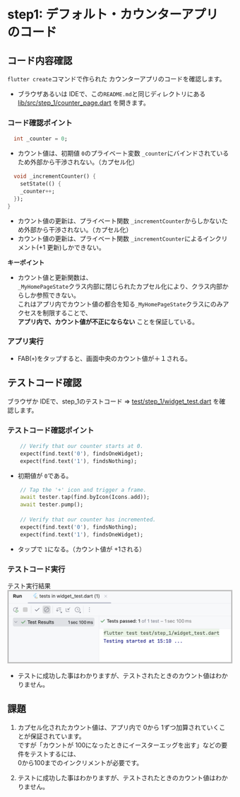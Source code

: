 # step1: デフォルト・カウンターアプリのコード

## コード内容確認
`flutter create`コマンドで作られた カウンターアプリのコードを確認します。  

- ブラウザあるいは IDEで、この`README.md`と同じディレクトリにある [lib/src/step_1/counter_page.dart](./counter_page.dart) を開きます。


### コード確認ポイント
```dart
  int _counter = 0;
```
- カウント値は、初期値 `0`のプライベート変数 `_counter`にバインドされているため外部から干渉されない。（カプセル化）

```dart
  void _incrementCounter() {
    setState(() {
    _counter++;
  });
}
```
- カウント値の更新は、プライベート関数 `_incrementCounter`からしかないため外部から干渉されない。（カプセル化）
- カウント値の更新は、プライベート関数 `_incrementCounter`によるインクリメント(+1 更新)しかできない。

**キーポイント**  
- カウント値と更新関数は、  
  `_MyHomePageState`クラス内部に閉じられたカプセル化により、クラス内部からしか参照できない。  
  これはアプリ内でカウント値の都合を知る`_MyHomePageState`クラスにのみアクセスを制限することで、  
  **アプリ内で、カウント値が不正にならない** ことを保証している。  


### アプリ実行
- FAB(`+`)をタップすると、画面中央のカウント値が＋１される。


## テストコード確認
ブラウザか IDEで、step_1のテストコード ⇒ [test/step_1/widget_test.dart](../../../test/step_1/widget_test.dart) を確認します。


### テストコード確認ポイント
```dart
    // Verify that our counter starts at 0.
    expect(find.text('0'), findsOneWidget);
    expect(find.text('1'), findsNothing);
```
- 初期値が `0`である。

```dart
    // Tap the '+' icon and trigger a frame.
    await tester.tap(find.byIcon(Icons.add));
    await tester.pump();

    // Verify that our counter has incremented.
    expect(find.text('0'), findsNothing);
    expect(find.text('1'), findsOneWidget);
```
- タップで `1`になる。（カウント値が +1される）


### テストコード実行

テスト実行結果  
<img src="../../../docs/images/step1_test.png" width="600" style="border: solid #c0c0c0;" />
- テストに成功した事はわかりますが、テストされたときのカウント値はわかりません。


## 課題
1. カプセル化されたカウント値は、アプリ内で 0から 1ずつ加算されていくことが保証されています。  
  ですが「カウントが 100になったときにイースターエッグを出す」などの要件をテストするには、  
  0から100までのインクリメントが必要です。

2. テストに成功した事はわかりますが、テストされたときのカウント値はわかりません。
